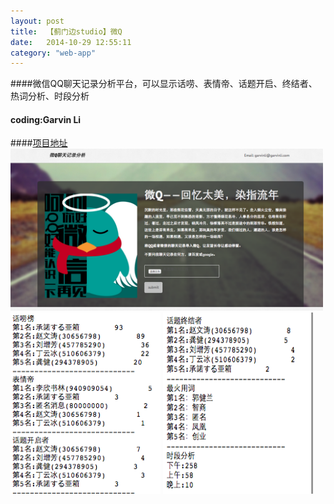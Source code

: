 ```yaml
---
layout: post
title:  【蓟门边studio】微Q
date:   2014-10-29 12:55:11
category: "web-app"
---
```

####微信QQ聊天记录分析平台，可以显示话唠、表情帝、话题开启、终结者、热词分析、时段分析
#### coding:Garvin Li  
####[项目地址](https://wechartanalyse.duapp.com/)
<img src='/images/weiq.png' width=500 height=259 align=left/> <img src='/images/wresult1.png' width=240 height=290 align=right/> <img src='/images/wresult2.png' width=240 height=290 align=right/>


